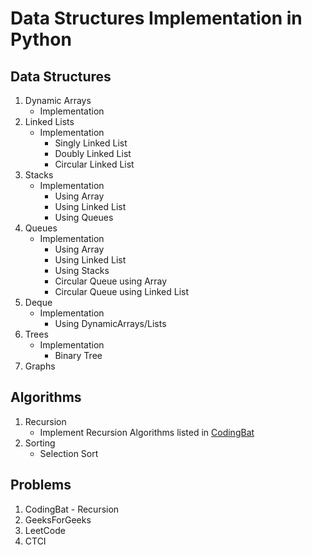 # Data Structures Implementation in Python

## Data Structures

1. Dynamic Arrays
   - Implementation
2. Linked Lists
   - Implementation
     - Singly Linked List
     - Doubly Linked List
     - Circular Linked List
3. Stacks
   - Implementation
     - Using Array
     - Using Linked List
     - Using Queues
4. Queues
   - Implementation
     - Using Array
     - Using Linked List
     - Using Stacks
     - Circular Queue using Array
     - Circular Queue using Linked List
5. Deque
   - Implementation
     - Using DynamicArrays/Lists
6. Trees
   - Implementation
     - Binary Tree
7. Graphs

## Algorithms

1. Recursion
   - Implement Recursion Algorithms listed in [CodingBat](https://codingbat.com/)
2. Sorting
   - Selection Sort

## Problems

1. CodingBat - Recursion
2. GeeksForGeeks
3. LeetCode
4. CTCI
